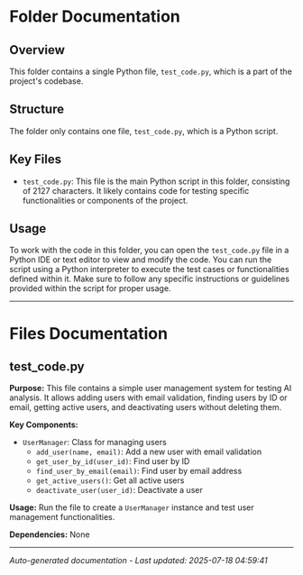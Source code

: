 # Folder Documentation

## Overview
This folder contains a single Python file, `test_code.py`, which is a part of the project's codebase.

## Structure
The folder only contains one file, `test_code.py`, which is a Python script.

## Key Files
- `test_code.py`: This file is the main Python script in this folder, consisting of 2127 characters. It likely contains code for testing specific functionalities or components of the project.

## Usage
To work with the code in this folder, you can open the `test_code.py` file in a Python IDE or text editor to view and modify the code. You can run the script using a Python interpreter to execute the test cases or functionalities defined within it. Make sure to follow any specific instructions or guidelines provided within the script for proper usage.

---

# Files Documentation

## test_code.py

**Purpose:** This file contains a simple user management system for testing AI analysis. It allows adding users with email validation, finding users by ID or email, getting active users, and deactivating users without deleting them.

**Key Components:**
- `UserManager`: Class for managing users
  - `add_user(name, email)`: Add a new user with email validation
  - `get_user_by_id(user_id)`: Find user by ID
  - `find_user_by_email(email)`: Find user by email address
  - `get_active_users()`: Get all active users
  - `deactivate_user(user_id)`: Deactivate a user

**Usage:** Run the file to create a `UserManager` instance and test user management functionalities.

**Dependencies:** None

---
*Auto-generated documentation - Last updated: 2025-07-18 04:59:41*

